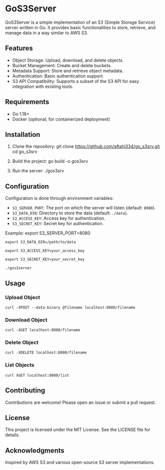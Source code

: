 # GoS3Server

GoS3Server is a simple implementation of an S3 (Simple Storage Service) server written in Go. It provides basic functionalities to store, retrieve, and manage data in a way similar to AWS S3.

## Features

- Object Storage: Upload, download, and delete objects.
- Bucket Management: Create and delete buckets.
- Metadata Support: Store and retrieve object metadata.
- Authentication: Basic authentication support.
- S3 API Compatibility: Supports a subset of the S3 API for easy integration with existing tools.

## Requirements

- Go 1.18+
- Docker (optional, for containerized deployment)

## Installation

1. Clone the repository:
	git clone https://github.com/aftahi334/go_s3srv.git
	cd go_s3srv

2. Build the project:
	go build -o gos3srv


3. Run the server:
	 ./gos3srv

## Configuration

Configuration is done through environment variables:

- `S3_SERVER_PORT`: The port on which the server will listen (default: `8080`).
- `S3_DATA_DIR`: Directory to store the data (default: `./data`).
- `S3_ACCESS_KEY`: Access key for authentication.
- `S3_SECRET_KEY`: Secret key for authentication.

Example:
	export S3_SERVER_PORT=8080

	export S3_DATA_DIR=/path/to/data

	export S3_ACCESS_KEY=your_access_key

	export S3_SECRET_KEY=your_secret_key
	
	./gos3server

## Usage

### Upload Object
	curl -XPOST --data-binary @filename localhost:8080/filename

### Download Object
	curl -XGET localhost:8080/filename

### Delete Object
	curl -XDELETE localhost:8080/filename

### List Objects
	curl XGET localhost:8080/list

## Contributing

Contributions are welcome! Please open an issue or submit a pull request.

## License

This project is licensed under the MIT License. See the LICENSE file for details.

## Acknowledgments

Inspired by AWS S3 and various open-source S3 server implementations.